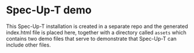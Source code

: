 # Spec-Up-T demo

This Spec-Up-T installation is created in a separate repo and the generated index.html file is placed here, together with a directory called `assets` which contains two demo files that serve to demonstrate that Spec-Up-T can include other files.

